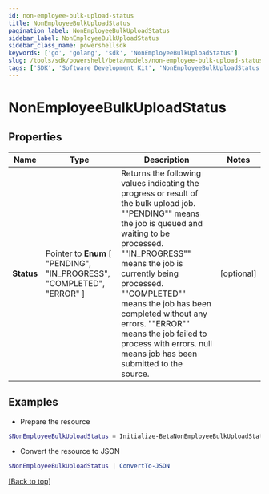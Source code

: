 ```yaml
---
id: non-employee-bulk-upload-status
title: NonEmployeeBulkUploadStatus
pagination_label: NonEmployeeBulkUploadStatus
sidebar_label: NonEmployeeBulkUploadStatus
sidebar_class_name: powershellsdk
keywords: ['go', 'golang', 'sdk', 'NonEmployeeBulkUploadStatus'] 
slug: /tools/sdk/powershell/beta/models/non-employee-bulk-upload-status
tags: ['SDK', 'Software Development Kit', 'NonEmployeeBulkUploadStatus']
---
```



# NonEmployeeBulkUploadStatus

## Properties

Name | Type | Description | Notes
------------ | ------------- | ------------- | -------------
**Status** |  Pointer to  **Enum** [  "PENDING",    "IN_PROGRESS",    "COMPLETED",    "ERROR" ] | Returns the following values indicating the progress or result of the bulk upload job. &quot;&quot;PENDING&quot;&quot; means the job is queued and waiting to be processed. &quot;&quot;IN_PROGRESS&quot;&quot; means the job is currently being processed. &quot;&quot;COMPLETED&quot;&quot; means the job has been completed without any errors. &quot;&quot;ERROR&quot;&quot; means the job failed to process with errors. null means job has been submitted to the source.  | [optional] 

## Examples

- Prepare the resource
```powershell
$NonEmployeeBulkUploadStatus = Initialize-BetaNonEmployeeBulkUploadStatus  -Status PENDING
```

- Convert the resource to JSON
```powershell
$NonEmployeeBulkUploadStatus | ConvertTo-JSON
```


[[Back to top]](#) 

